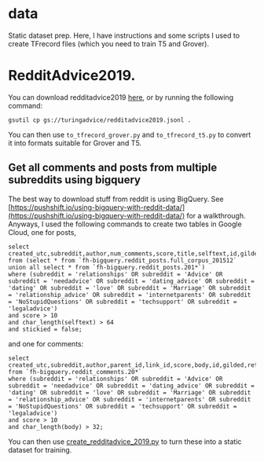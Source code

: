 # data

Static dataset prep. Here, I have instructions and some scripts I used to create TFrecord files (which you need to train T5 and Grover).

# RedditAdvice2019.

You can download redditadvice2019 [here](https://storage.googleapis.com/turingadvice/redditadvice2019.jsonl), or by running the following command:

`gsutil cp gs://turingadvice/redditadvice2019.jsonl .`

You can then use `to_tfrecord_grover.py` and `to_tfrecord_t5.py` to convert it into formats suitable for Grover and T5.





## Get all comments and posts from multiple subreddits using bigquery

The best way to download stuff from reddit is using BigQuery. See [https://pushshift.io/using-bigquery-with-reddit-data/](https://pushshift.io/using-bigquery-with-reddit-data/) for a walkthrough. Anyways, I used the following commands to create two tables in Google Cloud, one for posts,
```
select created_utc,subreddit,author,num_comments,score,title,selftext,id,gilded,retrieved_on
from (select * from `fh-bigquery.reddit_posts.full_corpus_201512` union all select * from `fh-bigquery.reddit_posts.201*`)
where (subreddit = 'relationships' OR subreddit = 'Advice' OR subreddit = 'needadvice' OR subreddit = 'dating_advice' OR subreddit = 'dating' OR subreddit = 'love' OR subreddit = 'Marriage' OR subreddit = 'relationship_advice' OR subreddit = 'internetparents' OR subreddit = 'NoStupidQuestions' OR subreddit = 'techsupport' OR subreddit = 'legaladvice')
and score > 10
and char_length(selftext) > 64
and stickied = false;
```
and one for comments:
```
select created_utc,subreddit,author,parent_id,link_id,score,body,id,gilded,retrieved_on
from `fh-bigquery.reddit_comments.20*`
where (subreddit = 'relationships' OR subreddit = 'Advice' OR subreddit = 'needadvice' OR subreddit = 'dating_advice' OR subreddit = 'dating' OR subreddit = 'love' OR subreddit = 'Marriage' OR subreddit = 'relationship_advice' OR subreddit = 'internetparents' OR subreddit = 'NoStupidQuestions' OR subreddit = 'techsupport' OR subreddit = 'legaladvice')
and score > 10
and char_length(body) > 32;
```
You can then use [create_redditadvice_2019.py](create_redditadvice_2019.py) to turn these into a static dataset for training.